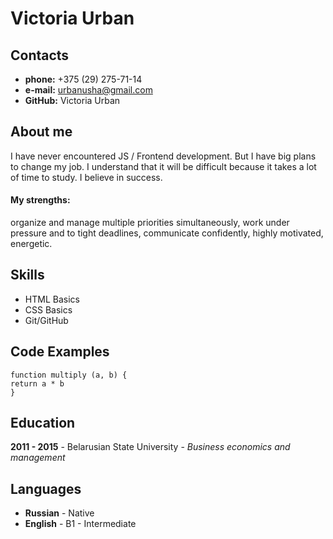 # Victoria Urban
## Contacts
* **phone:** +375 (29) 275-71-14
* **e-mail:** urbanusha@gmail.com 
* **GitHub:** Victoria Urban
## About me
I have never encountered JS / Frontend development. But I have big plans to change my job. I understand that it will be difficult because it takes a lot of time to study. I believe in success. 
#### My strengths: 
organize and manage multiple priorities simultaneously, work under pressure and to tight deadlines, communicate confidently, highly motivated, energetic.
## Skills
* HTML Basics
* CSS Basics
* Git/GitHub

## Code Examples
    function multiply (a, b) {
    return a * b
    }

## Education
**2011 - 2015** - Belarusian State University - *Business economics and management*
## Languages
* **Russian** - Native
* **English** - B1 - Intermediate